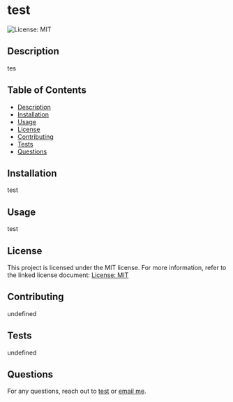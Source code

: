 
# test

![License: MIT](https://img.shields.io/badge/License-MIT-yellow.svg)

## Description

tes

## Table of Contents
- [Description](#description)
- [Installation](#installation)
- [Usage](#usage)
- [License](#license)
- [Contributing](#contributing)
- [Tests](#tests)
- [Questions](#questions)

## Installation

test

## Usage 

test

## License

This project is licensed under the MIT license. For more information, refer to the linked license document: [License: MIT](https://opensource.org/licenses/MIT)

## Contributing 

undefined

## Tests

undefined

## Questions

For any questions, reach out to [test](https://github.com/test) or [email me](mailto:test).

